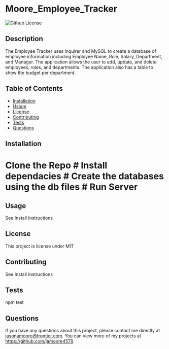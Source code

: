 # Moore_Employee_Tracker
  ![Github License](http://img.shields.io/badge/license-MIT-blue.svg)
  

  ## Description
  The Employee Tracker uses Inquirer and MySQL to create a database of employee information including Employee Name, Role, Salary, Department, and Manager. The application allows the user to add, update, and delete employees, roles, and departments. The application also has a table to show the budget per department.

  ## Table of Contents
  * [Installation](#installation)
  * [Usage](#usage)
  * [License](#license)
  * [Contributing](#contributing)
  * [Tests](#tests)
  * [Questions](#questions)
  
  ## Installation
  # Clone the Repo # Install dependacies # Create the databases using the db files # Run Server

  ## Usage
  See Install Instructions

  ## License
  This project is license under MIT

  ## Contributing
  See Install Instructions

  ## Tests
  npm test

  ## Questions
  If you have any questions about this project, please contact me directly at jasonamoore@frontier.com. You can view more of my projects at https://github.com/jamoore4579.
  